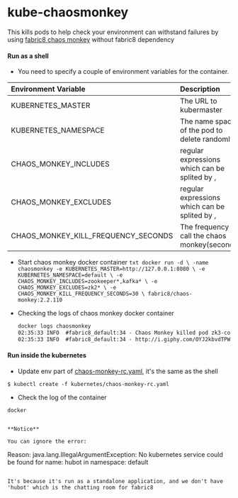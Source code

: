 # kube-chaosmonkey

This  kills pods to help check your environment can withstand failures by using [fabric8 chaos monkey](http://fabric8.io/guide/chaosMonkey.html) without fabric8 dependency


#### Run as a shell
   - You  need to specify a couple of environment variables for the container.
   
|Environment Variable|Description|example|
|:---------|:-------------|:-----------:|
|KUBERNETES_MASTER| 	The URL to kubermaster|http://127.0.0.1:8080|
|KUBERNETES_NAMESPACE| 	The name space of the pod to delete randomly|default|
|CHAOS_MONKEY_INCLUDES|regular expressions which can be splited by , |zk*,kafka*|
|CHAOS_MONKEY_EXCLUDES|regular expressions which can be splited by , |zk*,kafka*|
|CHAOS_MONKEY_KILL_FREQUENCY_SECONDS| The frequency to call the chaos monkey(seconds)| 30|
   - Start chaos monkey docker container 
    ```txt
    docker run -d \
    -name chaosmonkey
 	-e KUBERNETES_MASTER=http://127.0.0.1:8080 \
 	-e KUBERNETES_NAMESPACE=default \
	-e CHAOS_MONKEY_INCLUDES=zookeeper*,kafka* \
 	-e CHAOS_MONKEY_EXCLUDES=zk2* \
 	-e CHAOS_MONKEY_KILL_FREQUENCY_SECONDS=30 \
 	fabric8/chaos-monkey:2.2.110
    ```
  - Checking the logs of chaos monkey docker container 
  
    ```txt
    docker logs chaosmonkey
    02:35:33 INFO  #fabric8_default:34 - Chaos Monkey killed pod zk3-controller-uysjg in namespace default
	02:35:33 INFO  #fabric8_default:34 - http://i.giphy.com/OYJ2kbvdTPW6I.gif
    
    ```


#### Run inside the kubernetes
  - Update env part of [chaos-monkey-rc.yaml](kubernetes/chaos-monkey-rc.yaml), it's the same as the shell

   ```
   $ kubectl create -f kubernetes/chaos-monkey-rc.yaml
   
   ```
   
  - Check the log of the container
  
  ```
  docker 
  
  
**Notice**

You can ignore the error:
```
Reason: java.lang.IllegalArgumentException: No kubernetes service could be found for name: hubot in namespace: default
```

It's because it's run as a standalone application, and we don't have 'hubot' which is the chatting room for fabric8 
   
   
  






